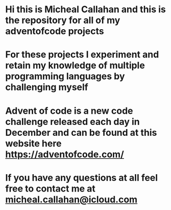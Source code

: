 # Hi this is Micheal Callahan and this is the repository for all of my adventofcode projects
# For these projects I experiment and retain my knowledge of multiple programming languages by challenging myself
# Advent of code is a new code challenge released each day in December and can be found at this website here https://adventofcode.com/
# If you have any questions at all feel free to contact me at micheal.callahan@icloud.com
